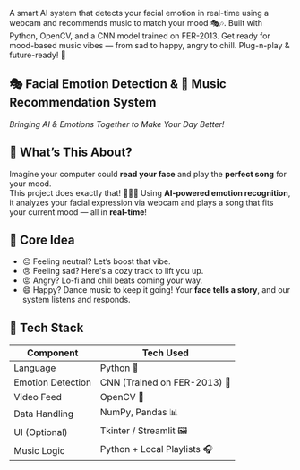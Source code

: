A smart AI system that detects your facial emotion in real-time using a webcam and recommends music to match your mood 🎭🎶. Built with Python, OpenCV, and a CNN model trained on FER-2013. Get ready for mood-based music vibes — from sad to happy, angry to chill. Plug-n-play &amp; future-ready! 🚀


## 🎭 Facial Emotion Detection & 🎵 Music Recommendation System  
*Bringing AI & Emotions Together to Make Your Day Better!*


## 🌟 What’s This About?

Imagine your computer could **read your face** and play the **perfect song** for your mood.  
This project does exactly that! 🤖💬🎶
Using **AI-powered emotion recognition**, it analyzes your facial expression via webcam and plays a song that fits your current mood — all in **real-time**!


## 🧠 Core Idea

- 😐 Feeling neutral? Let’s boost that vibe.
- 😢 Feeling sad? Here's a cozy track to lift you up.
- 😡 Angry? Lo-fi and chill beats coming your way.
- 😄 Happy? Dance music to keep it going!
Your **face tells a story**, and our system listens and responds.


## 💼 Tech Stack

| Component         | Tech Used                             |
|-------------------|---------------------------------------|
| Language          | Python 🐍                            |
| Emotion Detection | CNN (Trained on FER-2013) 🧠         |
| Video Feed        | OpenCV 🎥                            |
| Data Handling     | NumPy, Pandas 📊                     |
| UI (Optional)     | Tkinter / Streamlit 🖼️               |
| Music Logic       | Python + Local Playlists 🎧          |
